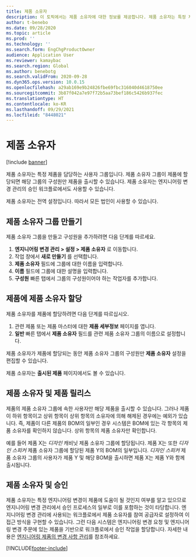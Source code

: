 ```yaml
---
title: 제품 소유자
description: 이 토픽에서는 제품 소유자에 대한 정보를 제공합니다. 제품 소유자는 특정 제품을 담당하는 사용자 그룹입니다. 그룹의 구성원만 해당 제품을 출시할 수 있습니다. 제품 소유자는 승인 워크플로에서도 사용할 수 있습니다.
author: t-benebo
ms.date: 09/28/2020
ms.topic: article
ms.prod: ''
ms.technology: ''
ms.search.form: EngChgProductOwner
audience: Application User
ms.reviewer: kamaybac
ms.search.region: Global
ms.author: benebotg
ms.search.validFrom: 2020-09-28
ms.dyn365.ops.version: 10.0.15
ms.openlocfilehash: a29ab169e9b24826fbe69fbc316040d4618750ee
ms.sourcegitcommit: 3b87f042a7e97f72b5aa73bef186c5426b937fec
ms.translationtype: HT
ms.contentlocale: ko-KR
ms.lasthandoff: 09/29/2021
ms.locfileid: "8448021"
---
```

# <a name="product-owners"></a>제품 소유자

[!include [banner](../includes/banner.md)]

제품 소유자는 특정 제품을 담당하는 사용자 그룹입니다. 제품 소유자 그룹이 제품에 할당되면 해당 그룹의 구성원만 제품을 출시할 수 있습니다. 제품 소유자는 엔지니어링 변경 관리의 승인 워크플로에서도 사용할 수 있습니다.

제품 소유자는 전역 설정입니다. 따라서 모든 법인이 사용할 수 있습니다.

## <a name="create-a-product-owner-group"></a>제품 소유자 그룹 만들기

제품 소유자 그룹을 만들고 구성원을 추가하려면 다음 단계를 따르세요.

1. **엔지니어링 변경 관리 \> 설정 \> 제품 소유자** 로 이동합니다.
2. 작업 창에서 **새로 만들기** 를 선택합니다.
3. **제품 소유자** 필드에 그룹에 대한 이름을 입력합니다.
4. **이름** 필드에 그룹에 대한 설명을 입력합니다.
5. **구성원** 빠른 탭에서 그룹의 구성원이어야 하는 작업자를 추가합니다.

## <a name="assign-a-product-owner-to-a-product"></a>제품에 제품 소유자 할당

제품 소유자를 제품에 할당하려면 다음 단계를 따르십시오.

1. 관련 제품 또는 제품 마스터에 대한 **제품 세부정보** 페이지를 엽니다.
1. **일반** 빠른 탭에서 **제품 소유자** 필드를 관련 제품 소유자 그룹의 이름으로 설정합니다.

제품 소유자가 제품에 할당되는 동안 제품 소유자 그룹의 구성원만 **제품 소유자** 설정을 편집할 수 있습니다.

제품 소유자는 **출시된 제품** 페이지에서도 볼 수 있습니다.

## <a name="product-owners-and-product-releases"></a>제품 소유자 및 제품 릴리스

제품의 제품 소유자 그룹에 속한 사용자만 해당 제품을 출시할 수 있습니다. 그러나 제품이 하위 항목이고 상위 항목이 상위 항목의 소유자에 의해 해제된 경우에는 예외가 있습니다. 즉, 제품이 다른 제품의 BOM의 일부인 경우 시스템은 BOM에 있는 각 항목의 제품 소유자를 확인하지 않습니다. 상위 항목의 제품 소유자만 확인합니다.

예를 들어 제품 X는 *디자인* 캐비닛 제품 소유자 그룹에 할당됩니다. 제품 X는 또한 *디자인 스피커* 제품 소유자 그룹에 할당된 제품 Y의 BOM의 일부입니다. *디자인 스피커* 제품 소유자 그룹의 사용자가 제품 Y 및 해당 BOM을 출시하면 제품 X는 제품 Y와 함께 출시됩니다.

## <a name="product-owners-and-approvals"></a>제품 소유자 및 승인

제품 소유자는 특정 엔지니어링 변경이 제품에 도움이 될 것인지 여부를 알고 있으므로 엔지니어링 변경 관리에서 승인 프로세스의 일부로 이를 포함하는 것이 타당합니다. 엔지니어링 변경 관리에 사용되는 워크플로에서 제품 소유자를 참여 공급자로 설정하여 이 접근 방식을 구현할 수 있습니다. 그런 다음 시스템은 엔지니어링 변경 요청 및 엔지니어링 변경 주문에 있는 제품을 기반으로 워크플로에서 승인 작업을 할당합니다. 자세한 내용은 [엔지니어링 제품의 변경 사항 관리](engineering-change-management.md)를 참조하세요.


[!INCLUDE[footer-include](../../includes/footer-banner.md)]